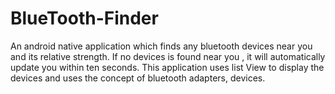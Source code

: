 # BlueTooth-Finder

An android native application which finds any bluetooth devices near you and its relative strength. If no devices is found near you , it will automatically update you within ten seconds. This application uses list View to display the devices and uses the concept of bluetooth adapters, devices.
